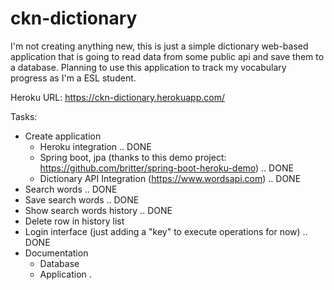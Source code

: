 # ckn-dictionary

I'm not creating anything new, this is just a simple dictionary web-based application that is going to read data from some public api and save them to a database.
Planning to use this application to track my vocabulary progress as I'm a ESL student.

Heroku URL: https://ckn-dictionary.herokuapp.com/

Tasks:

- Create application
  - Heroku integration .. DONE
  - Spring boot, jpa (thanks to this demo project: https://github.com/britter/spring-boot-heroku-demo) .. DONE
  - Dictionary API Integration (https://www.wordsapi.com) .. DONE
- Search words .. DONE
- Save search words .. DONE
- Show search words history .. DONE
- Delete row in history list
- Login interface (just adding a "key" to execute operations for now) .. DONE
- Documentation
  - Database
  - Application
.
